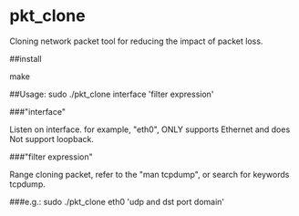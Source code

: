 pkt_clone
=========

Cloning network packet tool for reducing the impact of packet loss. 


##install

make

##Usage: sudo ./pkt_clone interface 'filter expression'

###"interface"

Listen on interface. for example, "eth0", ONLY supports Ethernet and does Not support loopback.

###"filter expression"

Range cloning packet, refer to the "man tcpdump", or search for keywords tcpdump.

###e.g.: sudo ./pkt_clone eth0 'udp and dst port domain'
